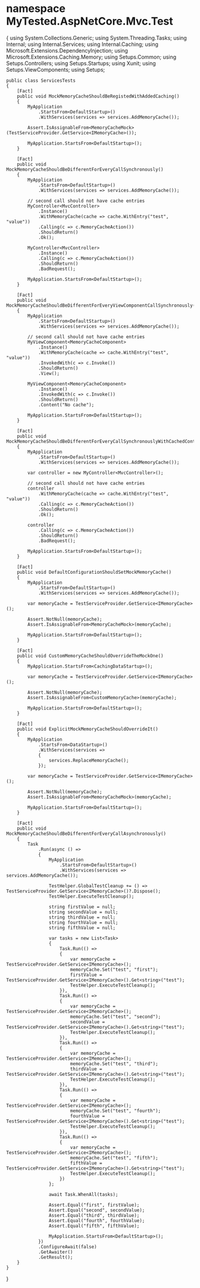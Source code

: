# namespace MyTested.AspNetCore.Mvc.Test
{
    using System.Collections.Generic;
    using System.Threading.Tasks;
    using Internal;
    using Internal.Services;
    using Internal.Caching;
    using Microsoft.Extensions.DependencyInjection;
    using Microsoft.Extensions.Caching.Memory;
    using Setups.Common;
    using Setups.Controllers;
    using Setups.Startups;
    using Xunit;
    using Setups.ViewComponents;
    using Setups;

    public class ServicesTests
    {
        [Fact]
        public void MockMemoryCacheShouldBeRegistedWithAddedCaching()
        {
            MyApplication
                .StartsFrom<DefaultStartup>()
                .WithServices(services => services.AddMemoryCache());

            Assert.IsAssignableFrom<MemoryCacheMock>(TestServiceProvider.GetService<IMemoryCache>());

            MyApplication.StartsFrom<DefaultStartup>();
        }

        [Fact]
        public void MockMemoryCacheShouldBeDifferentForEveryCallSynchronously()
        {
            MyApplication
                .StartsFrom<DefaultStartup>()
                .WithServices(services => services.AddMemoryCache());

            // second call should not have cache entries
            MyController<MvcController>
                .Instance()
                .WithMemoryCache(cache => cache.WithEntry("test", "value"))
                .Calling(c => c.MemoryCacheAction())
                .ShouldReturn()
                .Ok();

            MyController<MvcController>
                .Instance()
                .Calling(c => c.MemoryCacheAction())
                .ShouldReturn()
                .BadRequest();

            MyApplication.StartsFrom<DefaultStartup>();
        }
        
        [Fact]
        public void MockMemoryCacheShouldBeDifferentForEveryViewComponentCallSynchronously()
        {
            MyApplication
                .StartsFrom<DefaultStartup>()
                .WithServices(services => services.AddMemoryCache());

            // second call should not have cache entries
            MyViewComponent<MemoryCacheComponent>
                .Instance()
                .WithMemoryCache(cache => cache.WithEntry("test", "value"))
                .InvokedWith(c => c.Invoke())
                .ShouldReturn()
                .View();

            MyViewComponent<MemoryCacheComponent>
                .Instance()
                .InvokedWith(c => c.Invoke())
                .ShouldReturn()
                .Content("No cache");

            MyApplication.StartsFrom<DefaultStartup>();
        }

        [Fact]
        public void MockMemoryCacheShouldBeDifferentForEveryCallSynchronouslyWithCachedControllerBuilder()
        {
            MyApplication
                .StartsFrom<DefaultStartup>()
                .WithServices(services => services.AddMemoryCache());

            var controller = new MyController<MvcController>();

            // second call should not have cache entries
            controller
                .WithMemoryCache(cache => cache.WithEntry("test", "value"))
                .Calling(c => c.MemoryCacheAction())
                .ShouldReturn()
                .Ok();

            controller
                .Calling(c => c.MemoryCacheAction())
                .ShouldReturn()
                .BadRequest();

            MyApplication.StartsFrom<DefaultStartup>();
        }

        [Fact]
        public void DefaultConfigurationShouldSetMockMemoryCache()
        {
            MyApplication
                .StartsFrom<DefaultStartup>()
                .WithServices(services => services.AddMemoryCache());

            var memoryCache = TestServiceProvider.GetService<IMemoryCache>();

            Assert.NotNull(memoryCache);
            Assert.IsAssignableFrom<MemoryCacheMock>(memoryCache);

            MyApplication.StartsFrom<DefaultStartup>();
        }

        [Fact]
        public void CustomMemoryCacheShouldOverrideTheMockOne()
        {
            MyApplication.StartsFrom<CachingDataStartup>();

            var memoryCache = TestServiceProvider.GetService<IMemoryCache>();

            Assert.NotNull(memoryCache);
            Assert.IsAssignableFrom<CustomMemoryCache>(memoryCache);

            MyApplication.StartsFrom<DefaultStartup>();
        }

        [Fact]
        public void ExplicitMockMemoryCacheShouldOverrideIt()
        {
            MyApplication
                .StartsFrom<DataStartup>()
                .WithServices(services =>
                {
                    services.ReplaceMemoryCache();
                });

            var memoryCache = TestServiceProvider.GetService<IMemoryCache>();

            Assert.NotNull(memoryCache);
            Assert.IsAssignableFrom<MemoryCacheMock>(memoryCache);

            MyApplication.StartsFrom<DefaultStartup>();
        }

        [Fact]
        public void MockMemoryCacheShouldBeDifferentForEveryCallAsynchronously()
        {
            Task
                .Run(async () =>
                {
                    MyApplication
                        .StartsFrom<DefaultStartup>()
                        .WithServices(services => services.AddMemoryCache());

                    TestHelper.GlobalTestCleanup += () => TestServiceProvider.GetService<IMemoryCache>()?.Dispose();
                    TestHelper.ExecuteTestCleanup();

                    string firstValue = null;
                    string secondValue = null;
                    string thirdValue = null;
                    string fourthValue = null;
                    string fifthValue = null;

                    var tasks = new List<Task>
                    {
                        Task.Run(() =>
                        {
                            var memoryCache = TestServiceProvider.GetService<IMemoryCache>();
                            memoryCache.Set("test", "first");
                            firstValue = TestServiceProvider.GetService<IMemoryCache>().Get<string>("test");
                            TestHelper.ExecuteTestCleanup();
                        }),
                        Task.Run(() =>
                        {
                            var memoryCache = TestServiceProvider.GetService<IMemoryCache>();
                            memoryCache.Set("test", "second");
                            secondValue = TestServiceProvider.GetService<IMemoryCache>().Get<string>("test");
                            TestHelper.ExecuteTestCleanup();
                        }),
                        Task.Run(() =>
                        {
                            var memoryCache = TestServiceProvider.GetService<IMemoryCache>();
                            memoryCache.Set("test", "third");
                            thirdValue = TestServiceProvider.GetService<IMemoryCache>().Get<string>("test");
                            TestHelper.ExecuteTestCleanup();
                        }),
                        Task.Run(() =>
                        {
                            var memoryCache = TestServiceProvider.GetService<IMemoryCache>();
                            memoryCache.Set("test", "fourth");
                            fourthValue = TestServiceProvider.GetService<IMemoryCache>().Get<string>("test");
                            TestHelper.ExecuteTestCleanup();
                        }),
                        Task.Run(() =>
                        {
                            var memoryCache = TestServiceProvider.GetService<IMemoryCache>();
                            memoryCache.Set("test", "fifth");
                            fifthValue = TestServiceProvider.GetService<IMemoryCache>().Get<string>("test");
                            TestHelper.ExecuteTestCleanup();
                        })
                    };

                    await Task.WhenAll(tasks);

                    Assert.Equal("first", firstValue);
                    Assert.Equal("second", secondValue);
                    Assert.Equal("third", thirdValue);
                    Assert.Equal("fourth", fourthValue);
                    Assert.Equal("fifth", fifthValue);

                    MyApplication.StartsFrom<DefaultStartup>();
                })
                .ConfigureAwait(false)
                .GetAwaiter()
                .GetResult();
        }
    }
}
